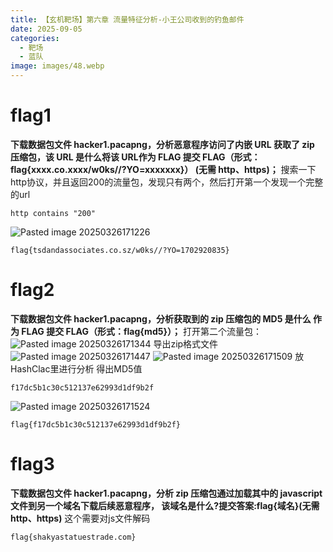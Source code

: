 ```yaml
---
title: 【玄机靶场】第六章 流量特征分析-小王公司收到的钓鱼邮件
date: 2025-09-05
categories:
  - 靶场
  - 蓝队
image: images/48.webp
---
```

# flag1
**下载数据包文件 hacker1.pacapng，分析恶意程序访问了内嵌 URL 获取了 zip 压缩包，该 URL 是什么将该 URL作为 FLAG 提交 FLAG（形式：flag{xxxx.co.xxxx/w0ks//?YO=xxxxxxx}） (无需 http、https)；**
搜索一下http协议，并且返回200的流量包，发现只有两个，然后打开第一个发现一个完整的url
```
http contains "200"
```
![Pasted image 20250326171226](https://blogslimer.oss-cn-shanghai.aliyuncs.com/blog/Pasted%20image%2020250326171226.png)
```
flag{tsdandassociates.co.sz/w0ks//?YO=1702920835}
```
# flag2
**下载数据包文件 hacker1.pacapng，分析获取到的 zip 压缩包的 MD5 是什么 作为 FLAG 提交 FLAG（形式：flag{md5}）；**
打开第二个流量包：
![Pasted image 20250326171344](https://blogslimer.oss-cn-shanghai.aliyuncs.com/blog/Pasted%20image%2020250326171344.png)
导出zip格式文件
![Pasted image 20250326171447](https://blogslimer.oss-cn-shanghai.aliyuncs.com/blog/Pasted%20image%2020250326171447.png)
![Pasted image 20250326171509](https://blogslimer.oss-cn-shanghai.aliyuncs.com/blog/Pasted%20image%2020250326171509.png)
放HashClac里进行分析
得出MD5值
```
f17dc5b1c30c512137e62993d1df9b2f
```
![Pasted image 20250326171524](https://blogslimer.oss-cn-shanghai.aliyuncs.com/blog/Pasted%20image%2020250326171524.png)
```
flag{f17dc5b1c30c512137e62993d1df9b2f}
```
# flag3
**下载数据包文件 hacker1.pacapng，分析 zip 压缩包通过加载其中的 javascript 文件到另一个域名下载后续恶意程序， 该域名是什么?提交答案:flag{域名}(无需 http、https)**
这个需要对js文件解码
```
flag{shakyastatuestrade.com}
```